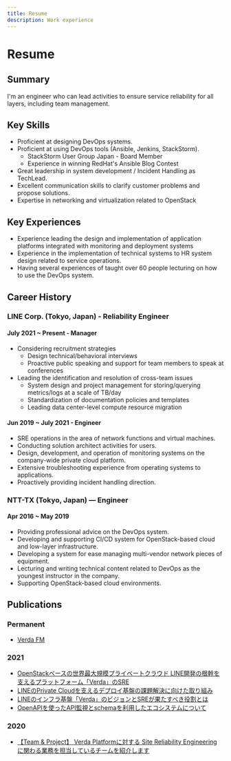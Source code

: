 ```yaml
---
title: Resume 
description: Work experience
---
```

# Resume
## Summary
I'm an engineer who can lead activities to ensure service reliability for all layers, including team management.

## Key Skills
* Proficient at designing DevOps systems.
* Proficient at using DevOps tools (Ansible, Jenkins, StackStorm).
  * StackStorm User Group Japan - Board Member
  * Experience in winning RedHat's Ansible Blog Contest
* Great leadership in system development / Incident Handling as TechLead.
* Excellent communication skills to clarify customer problems and propose solutions.
* Expertise in networking and virtualization related to OpenStack

## Key Experiences
* Experience leading the design and implementation of application platforms integrated with monitoring and deployment systems
* Experience in the implementation of technical systems to HR system design related to service operations.
* Having several experiences of taught over 60 people lecturing on how to use the DevOps system.

## Career History
### LINE Corp. (Tokyo, Japan) - Reliability Engineer
#### July 2021 ~ Present - Manager
* Considering recruitment strategies
    * Design technical/behavioral interviews
    * Proactive public speaking and support for team members to speak at conferences
* Leading the identification and resolution of cross-team issues
    * System design and project management for storing/querying metrics/logs at a scale of TB/day
    * Standardization of documentation policies and templates
    * Leading data center-level compute resource migration

#### Jun 2019 ~ July 2021 - Engineer
* SRE operations in the area of network functions and virtual machines.
* Conducting solution architect activities for users.
* Design, development, and operation of monitoring systems on the company-wide private cloud platform.
* Extensive troubleshooting experience from operating systems to applications.
* Proactively providing incident handling direction.

### NTT-TX (Tokyo, Japan) — Engineer
#### Apr 2016 ~ May 2019
* Providing professional advice on the DevOps system.
* Developing and supporting CI/CD system for OpenStack-based cloud and low-layer infrastructure.
* Developing a system for ease managing multi-vendor network pieces of equipment.
* Lecturing and writing technical content related to DevOps as the youngest instructor in the company.
* Supporting OpenStack-based cloud environments.

## Publications
### Permanent
* [Verda FM](https://www.verda.fm)
### 2021
* [OpenStackベースの世界最大規模プライベートクラウド LINE開発の根幹を支えるプラットフォーム「Verda」のSRE](https://logmi.jp/tech/articles/325134)
* [LINEのPrivate Cloudを支えるデプロイ基盤の課題解決に向けた取り組み](https://event.cloudnativedays.jp/cicd2021/talks/1179)
* [LINEのインフラ基盤「Verda」のビジョンとSREが果たすべき役割とは](https://gihyo.jp/dev/serial/01/line2021/0008)
* [OpenAPIを使ったAPI監視とschemaを利用したエコシステムについて](https://event.cloudnativedays.jp/cndo2021/talks/291)

### 2020
* [【Team & Project】 Verda Platformに対する Site Reliability Engineering に関わる業務を担当しているチームを紹介します](https://engineering.linecorp.com/ja/blog/verda-reliability-engineering-team/)

